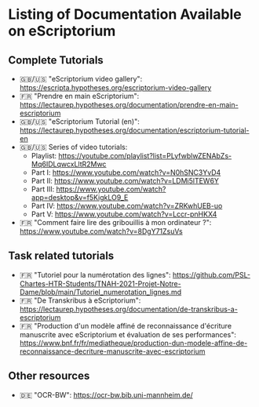 # Listing of Documentation Available on eScriptorium

## Complete Tutorials

- 🇬🇧/🇺🇸  "eScriptorium video gallery": https://escripta.hypotheses.org/escriptorium-video-gallery
- 🇫🇷 "Prendre en main eScriptorium": https://lectaurep.hypotheses.org/documentation/prendre-en-main-escriptorium
- 🇬🇧/🇺🇸 "eScriptorium Tutorial (en)": https://lectaurep.hypotheses.org/documentation/escriptorium-tutorial-en
- 🇬🇧/🇺🇸 Series of video tutorials: 
  - Playlist: https://youtube.com/playlist?list=PLyfwblwZENAbZs-Mq6IDLqwcxLltR2Mwc
  - Part I: https://www.youtube.com/watch?v=N0hSNC3YvD4
  - Part II: https://www.youtube.com/watch?v=LDMi5lTEW6Y
  - Part III: https://www.youtube.com/watch?app=desktop&v=f5KigkLO9_E
  - Part IV: https://www.youtube.com/watch?v=ZRKwhUEB-uo
  - Part V: https://www.youtube.com/watch?v=Lccr-pnHKX4
- 🇫🇷 "Comment faire lire des gribouillis à mon ordinateur ?": https://www.youtube.com/watch?v=8DgY71ZsuVs

## Task related tutorials
- 🇫🇷 "Tutoriel pour la numérotation des lignes": https://github.com/PSL-Chartes-HTR-Students/TNAH-2021-Projet-Notre-Dame/blob/main/Tutoriel_numerotation_lignes.md
- 🇫🇷 "De Transkribus à eScriptorium": https://lectaurep.hypotheses.org/documentation/de-transkribus-a-escriptorium
- 🇫🇷 "Production d'un modèle affiné de reconnaissance d'écriture manuscrite avec eScriptorium et évaluation de ses performances": https://www.bnf.fr/fr/mediatheque/production-dun-modele-affine-de-reconnaissance-decriture-manuscrite-avec-escriptorium

## Other resources
- 🇩🇪 "OCR-BW": https://ocr-bw.bib.uni-mannheim.de/
